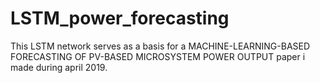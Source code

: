 # LSTM_power_forecasting

This LSTM network serves as a basis for a MACHINE-LEARNING-BASED FORECASTING OF PV-BASED MICROSYSTEM POWER OUTPUT paper i made during april 2019.
